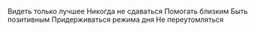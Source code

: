 Видеть только лучшее
Никогда не сдаваться
Помогать близким
Быть позитивным
Придерживаться режима дня
Не переутомляться
